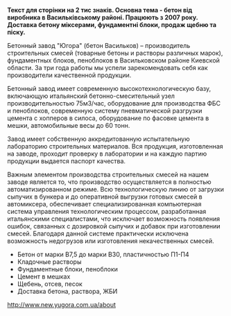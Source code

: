 __Текст для сторінки на 2 тис знаків.
Основна тема - бетон від виробника в Васильківському районі. Працюють з 2007 року. Доставка бетону міксерами, фундаментні блоки, продаж щебню та піску.__

Бетонный завод "Югора" (бетон Васильков) –  производитель строительных смесей (товарные бетоны и растворы различных марок), фундаментных блоков, пеноблоков в Васильковском районе Киевской области. За три года работы мы успели зарекомендовать себя как производители качественной продукции.

Бетонный завод имеет современную высокотехнологическую базу, включающую итальянский бетонно-смесительный узел производительностью 75м3/час, оборудование для производства ФБС и пеноблоков, современную систему пневматической разгрузки цемента с хопперов в силоса, оборудование по фасовке цемента в мешки, автомобильные весы до 60 тонн.

Завод имеет собственную аккредитованную испытательную лабораторию строительных материалов. Вся продукция, изготовленная на заводе, проходит проверку в лаборатории и на каждую партию продукции выдается паспорт качества.

Важным элементом производства строительных смесей на нашем заводе является то, что производство осуществляется в полностью автоматизированном режиме. Всю технологическую линию от загрузки сыпучих в бункера и до оперативной выгрузки готовых смесей в автомиксера, обеспечивает специализированная компьютерная система управления технологическим процессом, разработанная итальянскими специалистами, что исключает возможность появления ошибок, связанных c дозировкой сыпучих и добавок при изготовлении смесей. Благодаря данной системе практически исключена возможность недогрузов или изготовления некачественных смесей.

- Бетон от марки В7,5 до марки В30, пластичностью П1-П4
- Кладочные растворы
- Фундаментные блоки, пеноблоки
- Цемент в мешках
- Щебень,  отсев, песок
- Доставка бетона, раствора, ЖБИ

http://www.new.yugora.com.ua/about
